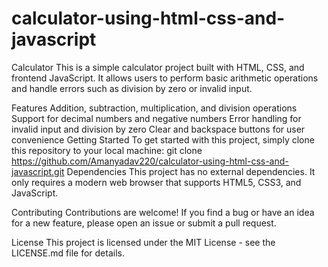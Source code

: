 # calculator-using-html-css-and-javascript

Calculator
This is a simple calculator project built with HTML, CSS, and frontend JavaScript. It allows users to perform basic arithmetic operations and handle errors such as division by zero or invalid input.

Features
Addition, subtraction, multiplication, and division operations
Support for decimal numbers and negative numbers
Error handling for invalid input and division by zero
Clear and backspace buttons for user convenience
Getting Started
To get started with this project, simply clone this repository to your local machine:
git clone https://github.com/Amanyadav220/calculator-using-html-css-and-javascript.git
Dependencies
This project has no external dependencies. It only requires a modern web browser that supports HTML5, CSS3, and JavaScript.

Contributing
Contributions are welcome! If you find a bug or have an idea for a new feature, please open an issue or submit a pull request.

License
This project is licensed under the MIT License - see the LICENSE.md file for details.
